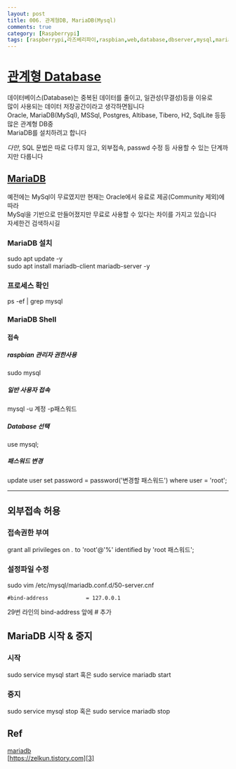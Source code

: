 ```yaml
---
layout: post
title: 006. 관계형DB, MariaDB(Mysql)
comments: true
category: [Raspberrypi]
tags: [raspberrypi,라즈베리파이,raspbian,web,database,dbserver,mysql,mariadb]
---
```


# [관계형 Database][1]

데이터베이스(Database)는 중복된 데이터를 줄이고, 일관성(무결성)등을 이유로   
많이 사용되는 데이터 저장공간이라고 생각하면됩니다   
Oracle, MariaDB(MySql), MSSql, Postgres, Altibase, Tibero, H2, SqlLite 등등 많은 관계형 DB중   
MariaDB를 설치하려고 합니다   

_다만_, SQL 문법은 따로 다루지 않고, 외부접속, passwd 수정 등 사용할 수 있는 단계까지만 다룹니다


## [MariaDB][2]

예전에는 MySql이 무료였지만 현재는 Oracle에서 유료로 제공(Community 제외)에 따라   
MySql을 기반으로 만들어졌지만 무료로 사용할 수 있다는 차이를 가지고 있습니다   
자세한건 검색하시길

### MariaDB 설치

  sudo apt update -y   
  sudo apt install mariadb-client mariadb-server -y   

### 프로세스 확인

  ps -ef \| grep mysql

### MariaDB Shell

#### 접속 

##### raspbian 관리자 권한사용

  sudo mysql   

##### 일반 사용자 접속

  mysql -u 계정 -p패스워드

##### Database 선택

  use mysql;

##### 패스워드 변경

  update user set password = password('변경할 패스워드') where user = 'root';

---

## 외부접속 허용

### 접속권한 부여

  grant all privileges on *.* to 'root'@'%' identified by 'root 패스워드';


### 설정파일 수정

sudo vim /etc/mysql/mariadb.conf.d/50-server.cnf 

<pre><code>#bind-address            = 127.0.0.1</code></pre>
29번 라인의 bind-address 앞에 # 추가

## MariaDB 시작 & 중지

### 시작
sudo service mysql start 혹은 sudo service mariadb start

### 중지
sudo service mysql stop 혹은 sudo service mariadb stop

## Ref

[mariadb][2]   
[https://zelkun.tistory.com][3]


[1]: https://ko.wikipedia.org/wiki/%EA%B4%80%EA%B3%84%ED%98%95_%EB%8D%B0%EC%9D%B4%ED%84%B0%EB%B2%A0%EC%9D%B4%EC%8A%A4
[2]: https://mariadb.org/
[3]: https://zelkun.tistory.com/entry/042-Raspberry-Pi-라즈베리파이-mysql10138-MariaDB-0deb9u1-재설치-Raspberry-pi-reinstall-mysql
